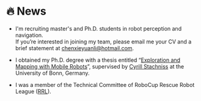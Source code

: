 
<span id="news"></span>

# 🔥 News

- I'm recruiting master's and Ph.D. students in robot perception and navigation.  
  If you’re interested in joining my team, please email me your CV and a brief statement at chenxieyuanli@hotmail.com.
 
- I obtained my Ph.D. degree with a thesis entitled “[Exploration and Mapping with Mobile Robots](https://hdl.handle.net/20.500.11811/10228)”, supervised by [Cyrill Stachniss](https://www.ipb.uni-bonn.de/people/cyrill-stachniss/index.html) at the University of Bonn, Germany.

- I was a member of the Technical Committee of RoboCup Rescue Robot League ([RRL](https://rrl.robocup.org/)).


